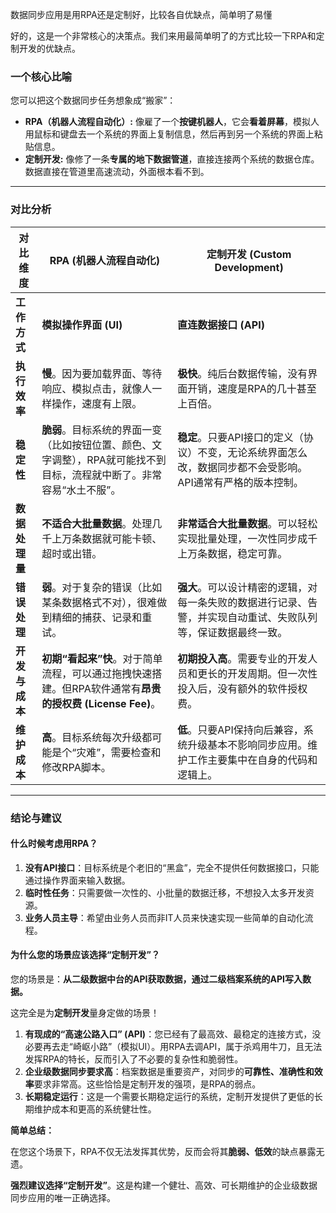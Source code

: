 数据同步应用是用RPA还是定制好，比较各自优缺点，简单明了易懂

好的，这是一个非常核心的决策点。我们来用最简单明了的方式比较一下RPA和定制开发的优缺点。

### **一个核心比喻**

您可以把这个数据同步任务想象成“搬家”：

- **RPA（机器人流程自动化）:** 像雇了一个**按键机器人**，它会**看着屏幕**，模拟人用鼠标和键盘去一个系统的界面上复制信息，然后再到另一个系统的界面上粘贴信息。
- **定制开发:** 像修了一条**专属的地下数据管道**，直接连接两个系统的数据仓库。数据直接在管道里高速流动，外面根本看不到。

---

### **对比分析**

|对比维度|RPA (机器人流程自动化)|定制开发 (Custom Development)|
|---|---|---|
|**工作方式**|**模拟操作界面 (UI)**|**直连数据接口 (API)**|
|**执行效率**|**慢**。因为要加载界面、等待响应、模拟点击，就像人一样操作，速度有上限。|**极快**。纯后台数据传输，没有界面开销，速度是RPA的几十甚至上百倍。|
|**稳定性**|**脆弱**。目标系统的界面一变（比如按钮位置、颜色、文字调整），RPA就可能找不到目标，流程就中断了。非常容易“水土不服”。|**稳定**。只要API接口的定义（协议）不变，无论系统界面怎么改，数据同步都不会受影响。API通常有严格的版本控制。|
|**数据处理量**|**不适合大批量数据**。处理几千上万条数据就可能卡顿、超时或出错。|**非常适合大批量数据**。可以轻松实现批量处理，一次性同步成千上万条数据，稳定可靠。|
|**错误处理**|**弱**。对于复杂的错误（比如某条数据格式不对），很难做到精细的捕获、记录和重试。|**强大**。可以设计精密的逻辑，对每一条失败的数据进行记录、告警，并实现自动重试、失败队列等，保证数据最终一致。|
|**开发与成本**|**初期“看起来”快**。对于简单流程，可以通过拖拽快速搭建。但RPA软件通常有**昂贵的授权费 (License Fee)**。|**初期投入高**。需要专业的开发人员和更长的开发周期。但一次性投入后，没有额外的软件授权费。|
|**维护成本**|**高**。目标系统每次升级都可能是个“灾难”，需要检查和修改RPA脚本。|**低**。只要API保持向后兼容，系统升级基本不影响同步应用。维护工作主要集中在自身的代码和逻辑上。|

---

### **结论与建议**

#### **什么时候考虑用RPA？**

1. **没有API接口**：目标系统是个老旧的“黑盒”，完全不提供任何数据接口，只能通过操作界面来输入数据。
2. **临时性任务**：只需要做一次性的、小批量的数据迁移，不想投入太多开发资源。
3. **业务人员主导**：希望由业务人员而非IT人员来快速实现一些简单的自动化流程。

#### **为什么您的场景应该选择“定制开发”？**

您的场景是：**从二级数据中台的API获取数据，通过二级档案系统的API写入数据。**

这完全是为**定制开发**量身定做的场景！

1. **有现成的“高速公路入口” (API)**：您已经有了最高效、最稳定的连接方式，没必要再去走“崎岖小路”（模拟UI）。用RPA去调API，属于杀鸡用牛刀，且无法发挥RPA的特长，反而引入了不必要的复杂性和脆弱性。
2. **企业级数据同步要求高**：档案数据是重要资产，对同步的**可靠性、准确性和效率**要求非常高。这些恰恰是定制开发的强项，是RPA的弱点。
3. **长期稳定运行**：这是一个需要长期稳定运行的系统，定制开发提供了更低的长期维护成本和更高的系统健壮性。

**简单总结：**

在您这个场景下，RPA不仅无法发挥其优势，反而会将其**脆弱、低效**的缺点暴露无遗。

**强烈建议选择“定制开发”**。这是构建一个健壮、高效、可长期维护的企业级数据同步应用的唯一正确选择。